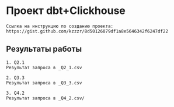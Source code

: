 # Проект dbt+Clickhouse
    Ссылка на инструкцию по созданию проекта: https://gist.github.com/kzzzr/8d50126079df1a8e5646342f6247df22

## Результаты работы
    1. Q2.1
    Результат запроса в _Q2_1.csv
    
    2. Q3.3
    Результат запроса в _Q3_3.csv

    3. Q4.2
    Результат запроса в _Q4_2.csv/
